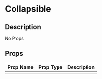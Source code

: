 # Collapsible

## Description

No Props

## Props

| Prop Name | Prop Type | Description |
| :-------- | :-------: | :---------- |
|       |  |  |
